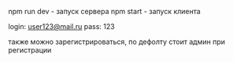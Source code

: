 npm run dev - запуск сервера
npm start - запуск клиента

login: user123@mail.ru
pass: 123

также можно зарегистрироваться, по дефолту стоит админ при регистрации
